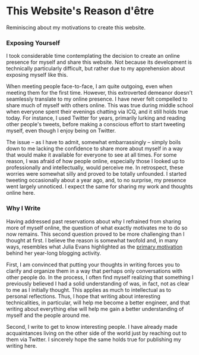# This Website's Reason d'être

Reminiscing about my motivations to create this website.

### Exposing Yourself

I took considerable time contemplating the decision to create an online
presence for myself and share this website. Not because its development
is technically particularly difficult, but rather due to my apprehension
about exposing myself like this.

When meeting people face-to-face, I am quite outgoing, even when meeting
them for the first time. However, this extroverted demeanor doesn't
seamlessly translate to my online presence. I have never felt compelled
to share much of myself with others online. This was true during middle
school when everyone spent their evenings chatting via ICQ, and it still
holds true today. For instance, I used Twitter for years, primarily
lurking and reading other people's tweets, before making a conscious
effort to start tweeting myself, even though I enjoy being on Twitter.

The issue – as I have to admit, somewhat embarrassingly – simply boils
down to me lacking the confidence to share more about myself in a way
that would make it available for everyone to see at all times. For some
reason, I was afraid of how people online, especially those I looked up
to professionally and intellectually, would perceive me. In retrospect,
these worries were somewhat silly and proved to be totally unfounded. I
started tweeting occasionally about a year ago, and, to no surprise, my
presence went largely unnoticed. I expect the same for sharing my work
and thoughts online here.

### Why I Write

Having addressed past reservations about why I refrained from sharing
more of myself online, the question of what exactly motivates me to do
so now remains. This second question proved to be more challenging than
I thought at first. I believe the reason is somewhat twofold and, in
many ways, resembles what Julia Evans highlighted as the [primary
motivation](https://jvns.ca/blog/brag-documents/) behind her year-long
blogging activity.

First, I am convinced that putting your thoughts in writing forces you
to clarify and organize them in a way that perhaps only conversations
with other people do. In the process, I often find myself realizing that
something I previously believed I had a solid understanding of was, in
fact, not as clear to me as I initially thought. This applies as much to
intellectual as to personal reflections. Thus, I hope that writing about
interesting technicalities, in particular, will help me become a better
engineer, and that writing about everything else will help me gain a
better understanding of myself and the people around me.

Second, I write to get to know interesting people. I have already made
acquaintances living on the other side of the world just by reaching out
to them via Twitter. I sincerely hope the same holds true for publishing
my writing here.
